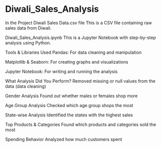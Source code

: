 # Diwali_Sales_Analysis
 In the Project
Diwali Sales Data.csv file
This is a CSV file containing raw sales data from Diwali.

Diwali_Sales_Analysis.ipynb
This is a Jupyter Notebook with step-by-step analysis using Python.

Tools & Libraries Used
Pandas: For data cleaning and manipulation

Matplotlib & Seaborn: For creating graphs and visualizations

Jupyter Notebook: For writing and running the analysis

 What Analysis Did You Perform?
Removed missing or null values from the data (data cleaning)

Gender Analysis
Found out whether males or females shop more

Age Group Analysis
Checked which age group shops the most

State-wise Analysis
Identified the states with the highest sales

Top Products & Categories
Found which products and categories sold the most

Spending Behavior
Analyzed how much customers spent

